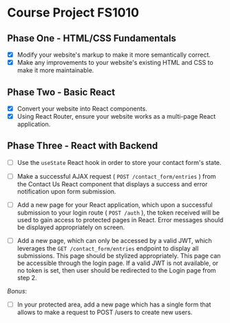 # Course Project FS1010

## Phase One - HTML/CSS Fundamentals 

- [x] Modify your website's markup to make it more semantically correct.
- [x] Make any improvements to your website's existing HTML and CSS to make it more maintainable. 

## Phase Two - Basic React 

- [x] Convert your website into React components.
- [x] Using React Router, ensure your website works as a multi-page React application.

## Phase Three - React with Backend 

- [ ] Use the `useState` React hook in order to store your contact form's state.

- [ ] Make a successful AJAX request ( `POST /contact_form/entries` ) from the Contact Us React component that displays a success and error notification upon form submission. 

- [ ] Add a new page for your React application, which upon a successful submission to your login     route ( `POST /auth` ), the token received will be used to gain access to protected pages in React. Error messages should be displayed appropriately on screen. 

- [ ] Add a new page, which can only be accessed by a valid JWT, which leverages the `GET /contact_form/entries` endpoint to display all submissions. This page should be stylized appropriately. This page can be accessible through the login page. If a valid JWT is not available, or no token is set, then user should be redirected to the Login page from step 2. 

*Bonus*: 

- [ ] In your protected area, add a new page which has a single form that allows to make a request to POST /users to create new users.